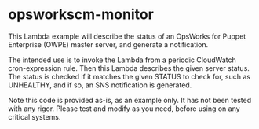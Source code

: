 # opsworkscm-monitor

This Lambda example will describe the status of an 
OpsWorks for Puppet Enterprise (OWPE) master server,
and generate a notification.

The intended use is to invoke the Lambda from a periodic CloudWatch
cron-expression rule. Then this Lambda describes the given server
status. The status is checked if it matches the given STATUS to check for, 
such as UNHEALTHY, and if so, an SNS notification is generated.

Note this code is provided as-is, as an example only. It has not been
tested with any rigor. Please test and modify as you need, before
using on any critical systems.

